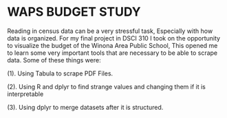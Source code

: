 # WAPS BUDGET STUDY

Reading in census data can be a very stressful task, Especially with how data is organized.
For my final project in DSCI 310 I took on the opportunity to visualize the budget of the Winona Area Public School, 
This opened me to learn some very important tools that are necessary to be able to scrape data. Some of these things were: 

(1). Using Tabula to scrape PDF Files. 

(2). Using R and dplyr to find strange values and changing them if it is interpretable

(3). Using dplyr to merge datasets after it is structured. 
